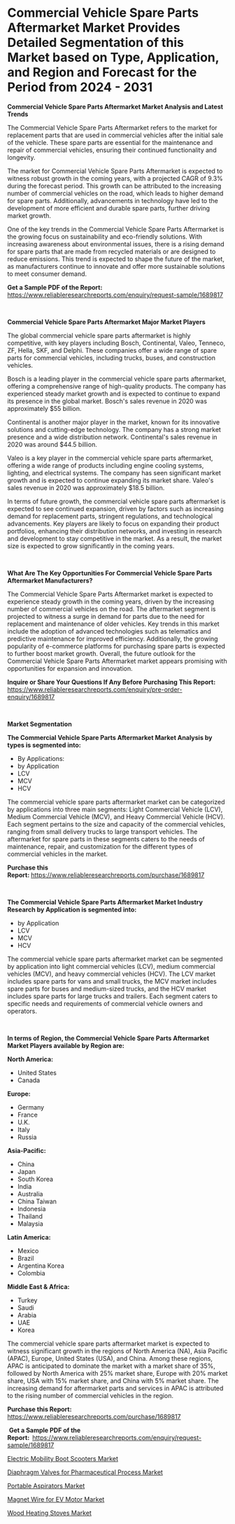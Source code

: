<p><h1>Commercial Vehicle Spare Parts Aftermarket Market Provides Detailed Segmentation of this Market based on Type, Application, and Region and Forecast for the Period from 2024 - 2031</h1></p><p><strong>Commercial Vehicle Spare Parts Aftermarket Market Analysis and Latest Trends</strong></p>
<p><p>The Commercial Vehicle Spare Parts Aftermarket refers to the market for replacement parts that are used in commercial vehicles after the initial sale of the vehicle. These spare parts are essential for the maintenance and repair of commercial vehicles, ensuring their continued functionality and longevity.</p><p>The market for Commercial Vehicle Spare Parts Aftermarket is expected to witness robust growth in the coming years, with a projected CAGR of 9.3% during the forecast period. This growth can be attributed to the increasing number of commercial vehicles on the road, which leads to higher demand for spare parts. Additionally, advancements in technology have led to the development of more efficient and durable spare parts, further driving market growth.</p><p>One of the key trends in the Commercial Vehicle Spare Parts Aftermarket is the growing focus on sustainability and eco-friendly solutions. With increasing awareness about environmental issues, there is a rising demand for spare parts that are made from recycled materials or are designed to reduce emissions. This trend is expected to shape the future of the market, as manufacturers continue to innovate and offer more sustainable solutions to meet consumer demand.</p></p>
<p><strong>Get a Sample PDF of the Report:&nbsp;</strong> <a href="https://www.reliableresearchreports.com/enquiry/request-sample/1689817">https://www.reliableresearchreports.com/enquiry/request-sample/1689817</a></p>
<p>&nbsp;</p>
<p><strong>Commercial Vehicle Spare Parts Aftermarket Major Market Players</strong></p>
<p><p>The global commercial vehicle spare parts aftermarket is highly competitive, with key players including Bosch, Continental, Valeo, Tenneco, ZF, Hella, SKF, and Delphi. These companies offer a wide range of spare parts for commercial vehicles, including trucks, buses, and construction vehicles.</p><p>Bosch is a leading player in the commercial vehicle spare parts aftermarket, offering a comprehensive range of high-quality products. The company has experienced steady market growth and is expected to continue to expand its presence in the global market. Bosch's sales revenue in 2020 was approximately $55 billion.</p><p>Continental is another major player in the market, known for its innovative solutions and cutting-edge technology. The company has a strong market presence and a wide distribution network. Continental's sales revenue in 2020 was around $44.5 billion.</p><p>Valeo is a key player in the commercial vehicle spare parts aftermarket, offering a wide range of products including engine cooling systems, lighting, and electrical systems. The company has seen significant market growth and is expected to continue expanding its market share. Valeo's sales revenue in 2020 was approximately $18.5 billion.</p><p>In terms of future growth, the commercial vehicle spare parts aftermarket is expected to see continued expansion, driven by factors such as increasing demand for replacement parts, stringent regulations, and technological advancements. Key players are likely to focus on expanding their product portfolios, enhancing their distribution networks, and investing in research and development to stay competitive in the market. As a result, the market size is expected to grow significantly in the coming years.</p></p>
<p>&nbsp;</p>
<p><strong>What Are The Key Opportunities For Commercial Vehicle Spare Parts Aftermarket Manufacturers?</strong></p>
<p><p>The Commercial Vehicle Spare Parts Aftermarket market is expected to experience steady growth in the coming years, driven by the increasing number of commercial vehicles on the road. The aftermarket segment is projected to witness a surge in demand for parts due to the need for replacement and maintenance of older vehicles. Key trends in this market include the adoption of advanced technologies such as telematics and predictive maintenance for improved efficiency. Additionally, the growing popularity of e-commerce platforms for purchasing spare parts is expected to further boost market growth. Overall, the future outlook for the Commercial Vehicle Spare Parts Aftermarket market appears promising with opportunities for expansion and innovation.</p></p>
<p><strong>Inquire or Share Your Questions If Any Before Purchasing This Report:</strong> <a href="https://www.reliableresearchreports.com/enquiry/pre-order-enquiry/1689817">https://www.reliableresearchreports.com/enquiry/pre-order-enquiry/1689817</a></p>
<p>&nbsp;</p>
<p><strong>Market Segmentation</strong></p>
<p><strong>The Commercial Vehicle Spare Parts Aftermarket Market Analysis by types is segmented into:</strong></p>
<p><ul><li>By Applications:</li><li>by Application</li><li>LCV</li><li>MCV</li><li>HCV</li></ul></p>
<p><p>The commercial vehicle spare parts aftermarket market can be categorized by applications into three main segments: Light Commercial Vehicle (LCV), Medium Commercial Vehicle (MCV), and Heavy Commercial Vehicle (HCV). Each segment pertains to the size and capacity of the commercial vehicles, ranging from small delivery trucks to large transport vehicles. The aftermarket for spare parts in these segments caters to the needs of maintenance, repair, and customization for the different types of commercial vehicles in the market.</p></p>
<p><strong>Purchase this Report:&nbsp;</strong><a href="https://www.reliableresearchreports.com/purchase/1689817">https://www.reliableresearchreports.com/purchase/1689817</a></p>
<p>&nbsp;</p>
<p><strong>The Commercial Vehicle Spare Parts Aftermarket Market Industry Research by Application is segmented into:</strong></p>
<p><ul><li>by Application</li><li>LCV</li><li>MCV</li><li>HCV</li></ul></p>
<p><p>The commercial vehicle spare parts aftermarket market can be segmented by application into light commercial vehicles (LCV), medium commercial vehicles (MCV), and heavy commercial vehicles (HCV). The LCV market includes spare parts for vans and small trucks, the MCV market includes spare parts for buses and medium-sized trucks, and the HCV market includes spare parts for large trucks and trailers. Each segment caters to specific needs and requirements of commercial vehicle owners and operators.</p></p>
<p>&nbsp;</p>
<p><strong>In terms of Region, the Commercial Vehicle Spare Parts Aftermarket Market Players available by Region are:</strong></p>
<p>
    <p> <strong> North America: </strong>
        <ul>
            <li>United States</li>
            <li>Canada</li>
        </ul>
        </p> 
    <p> <strong> Europe: </strong>
        <ul>
            <li>Germany</li>
            <li>France</li>
            <li>U.K.</li>
            <li>Italy</li>
            <li>Russia</li>
        </ul>
        </p> 
    <p> <strong> Asia-Pacific: </strong>
        <ul>
            <li>China</li>
            <li>Japan</li>
            <li>South Korea</li>
            <li>India</li>
            <li>Australia</li>
            <li>China Taiwan</li>
            <li>Indonesia</li>
            <li>Thailand</li>
            <li>Malaysia</li>
        </ul>
        </p> 
    <p> <strong> Latin America: </strong>
        <ul>
            <li>Mexico</li>
            <li>Brazil</li>
            <li>Argentina Korea</li>
            <li>Colombia</li>
        </ul>
        </p> 
    <p> <strong> Middle East & Africa: </strong>
        <ul>
            <li>Turkey</li>
            <li>Saudi</li>
            <li>Arabia</li>
            <li>UAE</li>
            <li>Korea</li>
        </ul>
    </p>
    </p>
<p><p>The commercial vehicle spare parts aftermarket market is expected to witness significant growth in the regions of North America (NA), Asia Pacific (APAC), Europe, United States (USA), and China. Among these regions, APAC is anticipated to dominate the market with a market share of 35%, followed by North America with 25% market share, Europe with 20% market share, USA with 15% market share, and China with 5% market share. The increasing demand for aftermarket parts and services in APAC is attributed to the rising number of commercial vehicles in the region.</p></p>
<p><strong>Purchase this Report: </strong><a href="https://www.reliableresearchreports.com/purchase/1689817">https://www.reliableresearchreports.com/purchase/1689817</a></p>
<p>&nbsp;<strong>Get a Sample PDF of the Report:&nbsp;&nbsp;</strong><a href="https://www.reliableresearchreports.com/enquiry/request-sample/1689817">https://www.reliableresearchreports.com/enquiry/request-sample/1689817</a></p>
<p><strong></strong></p>
<p><p><a href="https://github.com/lylyparadise/Market-Research-Report-List-2/blob/main/electric-mobility-boot-scooters-market.md">Electric Mobility Boot Scooters Market</a></p><p><a href="https://issuu.com/reportprime-2/docs/diaphragm-valves-for-pharmaceutical-process-market">Diaphragm Valves for Pharmaceutical Process Market</a></p><p><a href="https://github.com/johnbach50/Market-Research-Report-List-2/blob/main/portable-aspirators-market.md">Portable Aspirators Market</a></p><p><a href="https://issuu.com/reportprime-2/docs/magnet-wire-for-ev-motor-market-size-2030.pptx">Magnet Wire for EV Motor Market</a></p><p><a href="https://github.com/pjcfca/Market-Research-Report-List-1/blob/main/wood-heating-stoves-market.md">Wood Heating Stoves Market</a></p></p>